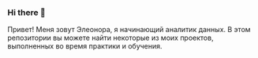 ### Hi there 👋
Привет! Меня зовут Элеонора, я начинающий аналитик данных. В этом репозитории вы можете найти некоторые из моих проектов, выполненных во время практики и обучения.

<!--
**Eleonora-The-Analyst/Eleonora-The-Analyst** is a ✨ _special_ ✨ repository because its `README.md` (this file) appears on your GitHub profile.

